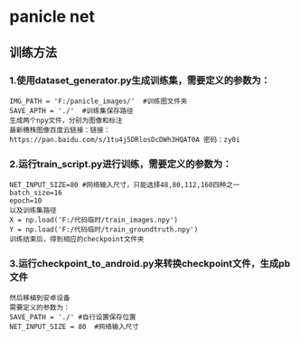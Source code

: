 # panicle net
## 训练方法
### 1.使用dataset_generator.py生成训练集，需要定义的参数为：
    IMG_PATH = 'F:/panicle_images/'  #训练图文件夹
    SAVE_APTH = './'  #训练集保存路径
    生成两个npy文件，分别为图像和标注
    最新穗株图像百度云链接：链接：https://pan.baidu.com/s/1tu4j5DRlosDcDWh3HQAT0A 密码：zy0i
### 2.运行train_script.py进行训练，需要定义的参数为：
    NET_INPUT_SIZE=80 #网络输入尺寸，只能选择48,80,112,160四种之一
    batch_size=16
    epoch=10
    以及训练集路径
    X = np.load('F:/代码临时/train_images.npy')
    Y = np.load('F:/代码临时/train_groundtruth.npy')
    训练结束后，得到相应的checkpoint文件夹
### 3.运行checkpoint_to_android.py来转换checkpoint文件，生成pb文件
    然后移植到安卓设备
    需要定义的参数为：
    SAVE_PATH = './' #自行设置保存位置
    NET_INPUT_SIZE = 80  #网络输入尺寸


